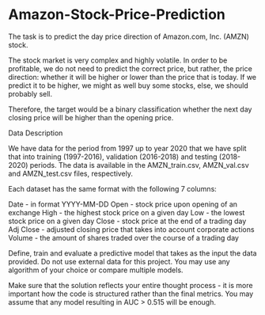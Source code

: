 # Amazon-Stock-Price-Prediction

The task is to predict the day price direction of Amazon.com, Inc. (AMZN) stock.

The stock market is very complex and highly volatile. In order to be profitable, we do not need to predict the correct price, but rather, the price direction: whether it will be higher or lower than the price that is today. If we predict it to be higher, we might as well buy some stocks, else, we should probably sell.

Therefore, the target would be a binary classification whether the next day closing price will be higher than the opening price.

Data Description

We have data for the period from 1997 up to year 2020 that we have split that into training (1997-2016), validation (2016-2018) and testing (2018-2020) periods. The data is available in the AMZN_train.csv, AMZN_val.csv and AMZN_test.csv files, respectively.

Each dataset has the same format with the following 7 columns:

Date - in format YYYY-MM-DD
Open - stock price upon opening of an exchange
High - the highest stock price on a given day
Low - the lowest stock price on a given day
Close - stock price at the end of a trading day
Adj Close - adjusted closing price that takes into account corporate actions
Volume - the amount of shares traded over the course of a trading day



Define, train and evaluate a predictive model that takes as the input the data provided. Do not use external data for this project. You may use any algorithm of your choice or compare multiple models.

Make sure that the solution reflects your entire thought process - it is more important how the code is structured rather than the final metrics. You may assume that any model resulting in AUC > 0.515 will be enough. 
